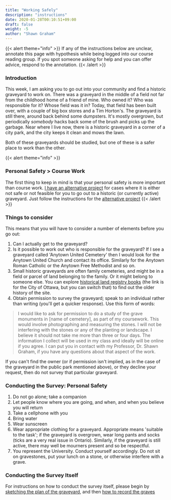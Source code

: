 ```yaml
---
title: "Working Safely"
description: "instructions"
date: 2020-01-28T00:10:51+09:00
draft: false
weight: -5
author: "Shawn Graham"
---
```

{{< alert theme="info" >}}
If any of the instructions below are unclear, annotate this page with hypothesis while being logged into our course reading group. If you spot someone asking for help and you can offer advice, respond to the annotation.
{{< /alert >}}

### Introduction

This week, I am asking you to go out into your community and find a historic graveyard to work on. There was a graveyard in the middle of a field not far from the childhood home of a friend of mine. Who owned it? Who was responsible for it? Whose field was it in? Today, that field has been built over, with a couple of big box stores and a Tim Horton's. The graveyard is still there, around back behind some dumpsters. It's mostly overgrown, but periodically _somebody_ hacks back some of the brush and picks up the garbage. Near where I live now, there is a historic graveyard in a corner of a city park, and the city keeps it clean and mows the lawn.

Both of these graveyards should be studied, but one of these is a safer place to work than the other.

{{< alert theme="info" >}}
### Personal Safety > Course Work

The first thing to keep in mind is that your personal safety is more important than course work. [I have an alternative project](/week/2/alternative-project.md) for cases where it is either not safe or not feasible for you to go out to a historic (or currently active) graveyard. Just follow the instructions for the [alternative project](/week/2/alternative-project.md)
{{< /alert >}}

### Things to consider

This means that you will have to consider a number of elements before you go out:

1. Can I actually get to the graveyard?
2. Is it possible to work out who is responsible for the graveyard? If I see a graveyard called 'Anytown United Cemetery' then I would look for the Anytown United Church and contact its office. Similarly for the Anytown Roman Catholic or the Anytown Free Methodist and so on.
3. Small historic graveyards are often family cemeteries, and might be in a field or parcel of land belonging to the family. Or it might belong to someone else. You can explore [historical land registry books](https://www.onland.ca/ui/4/books/browse) (the link is for the City of Ottawa, but you can switch that) to find out the older history of the site.
4. Obtain permission to survey the graveyard; speak to an individual rather than writing (you'll get a quicker response). Use this form of words:

> I would like to ask for permission to do a study of the grave monuments in [name of cemetery], as part of my coursework. This would involve photographing and measuring the stones. I will not be interfering with the stones or any of the planting or landscape. I believe it should not take me more than three or four days. The information I collect will be used in my class and ideally will be online if you agree. I can put you in contact with my Professor, Dr. Shawn Graham, if you have any questions about that aspect of the work.

If you can't find the owner (or if permission isn't implied, as in the case of the graveyard in the public park mentioned above), or they decline your request, then do not survey that particular graveyard.

### Conducting the Survey: Personal Safety

1. Do not go alone; take a companion
2. Let people know where you are going, and when, and when you believe you will return
3. Take a cellphone with you
4. Bring water
5. Wear sunscreen
6. Wear appropriate clothing for a graveyard. Appropriate means 'suitable to the task'; if the graveyard is overgrown, wear long pants and socks (ticks are a very real issue in Ontario). Similarly, if the graveyard is still active, there may well be mourners present and so be respectful.
7. You represent the University. Conduct yourself accordingly. Do not sit on gravestones, put your lunch on a stone, or otherwise interfere with a grave.

### Conducting the Survey Itself

For instructions on how to conduct the survey itself, please begin by [sketching the plan of the graveyard](/week/2/sketchmap.md), and then [how to record the graves](/week/2/kobotoolbox.md)
